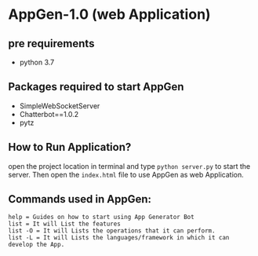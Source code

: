 # AppGen-1.0 (web Application)

## pre requirements
* python 3.7

## Packages required to start AppGen
* SimpleWebSocketServer
* Chatterbot==1.0.2
* pytz

## How to Run Application?
  open the project location in terminal and type `python server.py` to start the server. Then open the `index.html` file to use AppGen as web Application.

## Commands used in AppGen:
    help = Guides on how to start using App Generator Bot
    list = It will List the features
    list -O = It will Lists the operations that it can perform.
    list -L = It will Lists the languages/framework in which it can develop the App.
